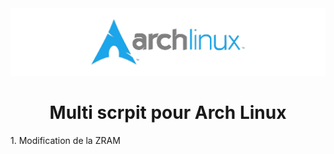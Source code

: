 <img src="./logo.png" />

<h1 align="center">Multi scrpit pour Arch Linux</h1>
1. Modification de la ZRAM
